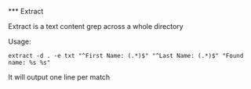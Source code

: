 *** Extract

Extract is a text content grep across a whole directory

Usage:

```extract -d . -e txt "^First Name: (.*)$" "^Last Name: (.*)$" "Found name: %s %s"```

It will output one line per match